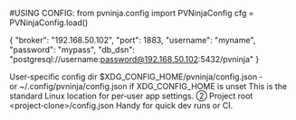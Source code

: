#USING CONFIG:
from pvninja.config import PVNinjaConfig
cfg = PVNinjaConfig.load()

{
  "broker": "192.168.50.102",
  "port": 1883,
  "username": "myname",
  "password": "mypass",
  "db_dsn": "postgresql://username:password@192.168.50.102:5432/pvninja"
}

 User‑specific config dir	$XDG_CONFIG_HOME/pvninja/config.json
‑ or ~/.config/pvninja/config.json if XDG_CONFIG_HOME is unset	This is the standard Linux location for per‑user app settings.
② Project root	<project‑clone>/config.json	Handy for quick dev runs or CI.